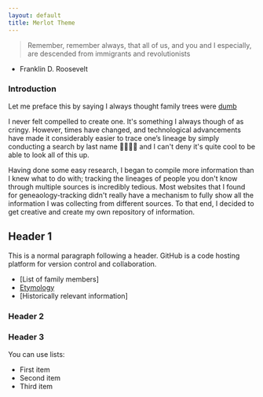 ```yaml
---
layout: default
title: Merlot Theme
---
```


> Remember, remember always, that all of us, and you and I especially, are descended from immigrants and revolutionists

- Franklin D. Roosevelt 

### Introduction

Let me preface this by saying I always thought family trees were <ins>dumb</ins> 

I never felt compelled to create one. It's something I always though of as cringy. However, times have changed, and technological advancements have made it considerably easier to trace one’s lineage by simply conducting a search by last name 🔎🕵🏻‍♂️ and I can't deny it's quite cool to be able to look all of this up.

Having done some easy research, I began to compile more information than I knew what to do with; tracking the lineages of people you don't know through multiple sources is incredibly tedious. Most websites that I found for geneaology-tracking didn't really have a mechanism to fully show all the information I was collecting from different sources. To that end, I decided to get creative and create my own repository of information.

## Header 1

This is a normal paragraph following a header. GitHub is a code hosting platform for version control and collaboration.

*   [List of family members]
*   [Etymology](Historial.md)
*   [Historically relevant information]




### Header 2


### Header 3

You can use lists:

- First item
- Second item
- Third item
